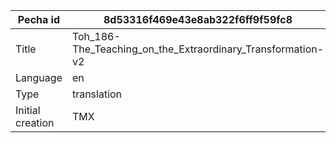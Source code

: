 |Pecha id | 8d53316f469e43e8ab322f6ff9f59fc8
| --- | --- 
|Title | Toh_186-The_Teaching_on_the_Extraordinary_Transformation-v2 
|Language | en
|Type | translation
|Initial creation | TMX